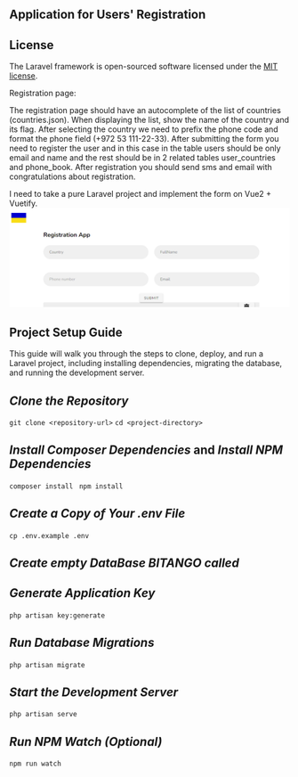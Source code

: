 
## Application for Users' Registration


## License

The Laravel framework is open-sourced software licensed under the [MIT license](https://opensource.org/licenses/MIT).

Registration page:

The registration page should have an autocomplete of the list of countries (countries.json). When displaying the list, show the name of the country and its flag. After selecting the country we need to prefix the phone code and format the phone field (+972 53 111-22-33).
After submitting the form you need to register the user and in this case in the table users should be only email and name and the rest should be in 2 related tables user_countries and phone_book. After registration you should send sms and email with congratulations about registration.

I need to take a pure Laravel project and implement the form on Vue2 + Vuetify.
![img.png](img.png)

## Project Setup Guide
This guide will walk you through the steps to clone, deploy, and run a Laravel project, including installing dependencies, migrating the database, and running the development server.

## _Clone the Repository_

`git clone <repository-url>`
`cd <project-directory>`

## _Install Composer Dependencies_ and _Install NPM Dependencies_
`composer install `
`npm install`

## _Create a Copy of Your .env File_
`cp .env.example .env`

## _Create empty DataBase BITANGO called_
## _Generate Application Key_
`php artisan key:generate
`
## _Run Database Migrations_
`php artisan migrate
`
## _Start the Development Server_
`php artisan serve
`
## _Run NPM Watch (Optional)_
`npm run watch
`
